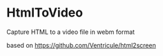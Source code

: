 # HtmlToVideo
Capture HTML to a video file in webm format

based on https://github.com/Ventricule/html2screen
